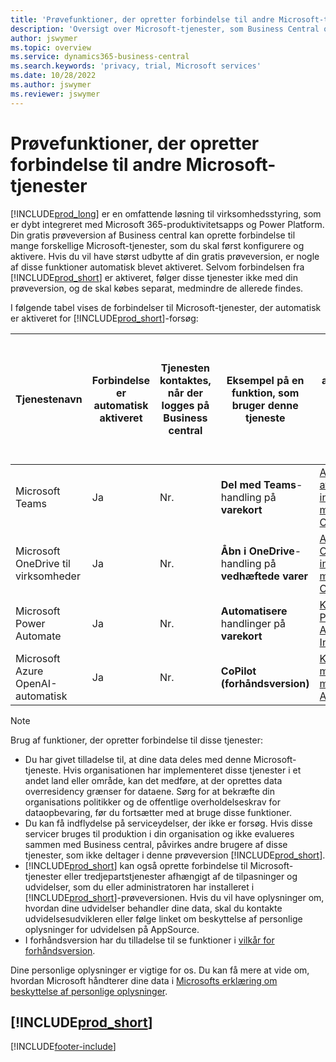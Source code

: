 ```yaml
---
title: 'Prøvefunktioner, der opretter forbindelse til andre Microsoft-tjenester'
description: 'Oversigt over Microsoft-tjenester, som Business Central opretter forbindelse til med prøveversionen.'
author: jswymer
ms.topic: overview
ms.service: dynamics365-business-central
ms.search.keywords: 'privacy, trial, Microsoft services'
ms.date: 10/28/2022
ms.author: jswymer
ms.reviewer: jswymer
---
```

# <a name="trial-features-that-connect-to-other-microsoft-services"></a><a name="trial-features-that-connect-to-other-microsoft-services"></a>Prøvefunktioner, der opretter forbindelse til andre Microsoft-tjenester

[!INCLUDE[prod_long](includes/prod_long.md)] er en omfattende løsning til virksomhedsstyring, som er dybt integreret med Microsoft 365-produktivitetsapps og Power Platform. Din gratis prøveversion af Business central kan oprette forbindelse til mange forskellige Microsoft-tjenester, som du skal først konfigurere og aktivere. Hvis du vil have størst udbytte af din gratis prøveversion, er nogle af disse funktioner automatisk blevet aktiveret. Selvom forbindelsen fra [!INCLUDE[prod_short](includes/prod_short.md)] er aktiveret, følger disse tjenester ikke med din prøveversion, og de skal købes separat, medmindre de allerede findes.

I følgende tabel vises de forbindelser til Microsoft-tjenester, der automatisk er aktiveret for [!INCLUDE[prod_short](includes/prod_short.md)]-forsøg:

|Tjenestenavn|Forbindelse er automatisk aktiveret |Tjenesten kontaktes, når der logges på Business central |Eksempel på en funktion, som bruger denne tjeneste | Få mere at vide om, hvordan du administrerer den forbindelse og de funktioner, der bruger den|  
|------------|-------------|--------|------------|-------------|
|Microsoft Teams|Ja|Nr.|**Del med Teams**-handling på **varekort** |[Administration af Teams-integration med Business Central](admin-teams-integration.md)|  
|Microsoft OneDrive til virksomheder|Ja|Nr.|**Åbn i OneDrive**-handling på **vedhæftede varer** |[Administrere OneDrive-integration med Business Central](admin-onedrive-integration.md#configure-onedrive-using-onedrive-setup)|  
| Microsoft Power Automate |Ja|Nr.|**Automatisere** handlinger på **varekort** |[Konfigurere Power Automate Integration](/dynamics365/business-central/dev-itpro/powerplatform/power-automate-setup)|
| Microsoft Azure OpenAI-automatisk |Ja |Nr.|**CoPilot (forhåndsversion)** |[Konfigurere marketingtekst med Copilot til AI-styret vare](enable-ai.md)|

> [!NOTE]
> Brug af funktioner, der opretter forbindelse til disse tjenester: 
>
> - Du har givet tilladelse til, at dine data deles med denne Microsoft-tjeneste. Hvis organisationen har implementeret disse tjenester i et andet land eller område, kan det medføre, at der oprettes data overresidency grænser for dataene. Sørg for at bekræfte din organisations politikker og de offentlige overholdelseskrav for dataopbevaring, før du fortsætter med at bruge disse funktioner. 
> - Du kan få indflydelse på serviceydelser, der ikke er forsøg. Hvis disse servicer bruges til produktion i din organisation og ikke evalueres sammen med Business central, påvirkes andre brugere af disse tjenester, som ikke deltager i denne prøveversion [!INCLUDE[prod_short](includes/prod_short.md)].
> - [!INCLUDE[prod_short](includes/prod_short.md)] kan også oprette forbindelse til Microsoft-tjenester eller tredjepartstjenester afhængigt af de tilpasninger og udvidelser, som du eller administratoren har installeret i [!INCLUDE[prod_short](includes/prod_short.md)]-prøveversionen. Hvis du vil have oplysninger om, hvordan dine udvidelser behandler dine data, skal du kontakte udvidelsesudvikleren eller følge linket om beskyttelse af personlige oplysninger for udvidelsen på AppSource.
> - I forhåndsversion har du tilladelse til se funktioner i [vilkår for forhåndsversion](https://powerplatform.microsoft.com/en-us/legaldocs/supp-powerplatform-preview/?wt.mc_id=power-virtual-agents_inproduct).

Dine personlige oplysninger er vigtige for os. Du kan få mere at vide om, hvordan Microsoft håndterer dine data i [Microsofts erklæring om beskyttelse af personlige oplysninger](https://go.microsoft.com/fwlink/?linkid=521839).

## [!INCLUDE[prod_short](includes/free_trial_md.md)]

[!INCLUDE[footer-include](includes/footer-banner.md)]
